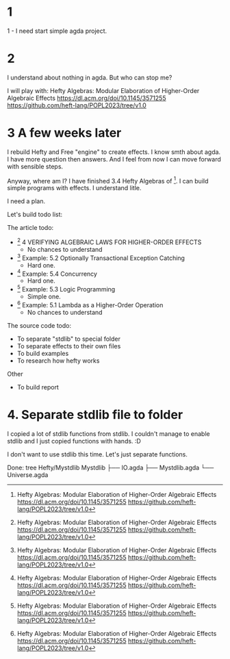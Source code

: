 
# 1
1 - I need start simple agda project.

# 2
I understand about nothing in agda. But who can stop me?

I will play with:
Hefty Algebras: Modular Elaboration of Higher-Order Algebraic Effects
https://dl.acm.org/doi/10.1145/3571255
https://github.com/heft-lang/POPL2023/tree/v1.0


# 3 A few weeks later
I rebuild Hefty and Free "engine" to create effects.
I know smth about agda.
I have more question then answers.
And I feel from now I can move forward with sensible steps. 

Anyway, where am I?
I have finished 3.4 Hefty Algebras of [^1].
I can build simple programs with effects.
I understand litle.

I need a plan.

Let's build todo list:

The article todo:
- [^1] 4 VERIFYING ALGEBRAIC LAWS FOR HIGHER-ORDER EFFECTS
    - No chances to understand 
- [^1] Example: 5.2 Optionally Transactional Exception Catching
    - Hard one.
- [^1] Example: 5.4 Concurrency
    - Hard one.
- [^1] Example: 5.3 Logic Programming
    - Simple one.
- [^1] Example: 5.1 Lambda as a Higher-Order Operation
    - No chances to understand 

The source code todo:
- To separate "stdlib" to special folder
- To separate effects to their own files
- To build examples
- To research how hefty works

Other
- To build report

# 4. Separate stdlib file to folder

I copied a lot of stdlib functions from stdlib. 
I couldn't manage to enable stdlib and I just copied functions with hands. :D

I don't want to use stdlib this time.
Let's just separate functions.

Done:
tree Hefty/Mystdlib
Mystdlib
├── IO.agda
├── Mystdlib.agda
└── Universe.agda





[^1]: Hefty Algebras: Modular Elaboration of Higher-Order Algebraic Effects
https://dl.acm.org/doi/10.1145/3571255
https://github.com/heft-lang/POPL2023/tree/v1.0
